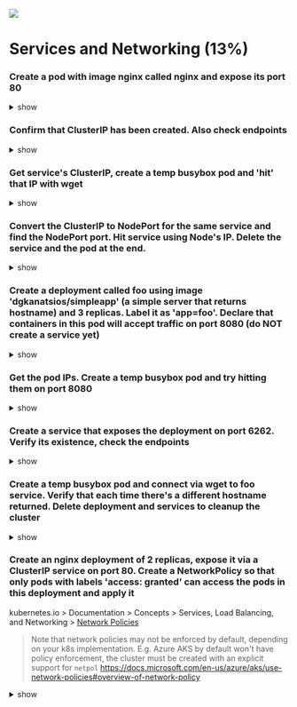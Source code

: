 ![](https://gaforgithub.azurewebsites.net/api?repo=CKAD-exercises/services&empty)

# Services and Networking (13%)

### Create a pod with image nginx called nginx and expose its port 80

<details><summary>show</summary>
<p>

```bash
k run nginx --image=nginx --port=80

```

```bash
k expose pod nginx --port=80 --type=ClusterIP
```

or

```bash
k run nginx --image=nginx --port=80 --expose
```

</p>
</details>

### Confirm that ClusterIP has been created. Also check endpoints

<details><summary>show</summary>
<p>

```bash
k get po -owide
k get svc
k get ep
```

</p>
</details>

### Get service's ClusterIP, create a temp busybox pod and 'hit' that IP with wget

<details><summary>show</summary>
<p>

```bash
k run tmp --restart=Never --rm --image=nginx:alpine -it -- curl -m 5 <svcIP:port>
k run tmp --restart=Never --rm --image=nginx:alpine -it -- curl -m 5 <podIP>
```

</p>
</details>

### Convert the ClusterIP to NodePort for the same service and find the NodePort port. Hit service using Node's IP. Delete the service and the pod at the end.

<details><summary>show</summary>
<p>

```bash
k edit svc nginx
```

```yaml
apiVersion: v1
kind: Service
metadata:
  creationTimestamp: "2025-01-08T19:51:06Z"
  labels:
    run: nginx
  name: nginx
  namespace: default
  resourceVersion: "959"
  uid: c5bef0db-ab79-49bb-b814-d713b2d5c2b1
spec:
  clusterIP: 10.43.28.250
  clusterIPs:
    - 10.43.28.250
  externalTrafficPolicy: Cluster
  internalTrafficPolicy: Cluster
  ipFamilies:
    - IPv4
  ipFamilyPolicy: SingleStack
  ports:
    - nodePort: 30010
      port: 80
      protocol: TCP
      targetPort: 80
  selector:
    run: nginx
  sessionAffinity: None
  type: NodePort
```

```bash
k get svc
# result:
NAME         TYPE        CLUSTER-IP       EXTERNAL-IP   PORT(S)        AGE
kubernetes   ClusterIP   10.96.0.1        <none>        443/TCP        1d
nginx        NodePort    10.107.253.138   <none>        80:31931/TCP   3m
```

```bash
curl -m 5 <PodIP>
curl -m 5 <svcIP:PORT>
```

</p>
</details>

### Create a deployment called foo using image 'dgkanatsios/simpleapp' (a simple server that returns hostname) and 3 replicas. Label it as 'app=foo'. Declare that containers in this pod will accept traffic on port 8080 (do NOT create a service yet)

<details><summary>show</summary>
<p>

```bash
k create deployment foo --image=dgkanatsios/simpleapp --replicas=3 --dry-run=client -oyaml > foo.yaml
kubectl label deployment foo --overwrite app=foo #This is optional since kubectl create deploy foo will create label app=foo by default

```

```yaml
apiVersion: apps/v1
kind: Deployment
metadata:
  creationTimestamp: null
  labels:
    app: foo
  name: foo
spec:
  replicas: 3
  selector:
    matchLabels:
      app: foo
  strategy: {}
  template:
    metadata:
      creationTimestamp: null
      labels:
        app: foo
    spec:
      containers:
        - image: dgkanatsios/simpleapp
          name: simpleapp
          ports:
            - containerPort: 8080
          resources: {}
status: {}
```

</p>
</details>

### Get the pod IPs. Create a temp busybox pod and try hitting them on port 8080

<details><summary>show</summary>
<p>

```bash
k run tmp --image=busybox --restart=Never --rm -it -- wget -O- 10.42.0.14:8080

# output
Connecting to 10.42.0.14:8080 (10.42.0.14:8080)
writing to stdout
Hello world from foo-6b747fc57f-fb77z and version 2.0
-                    100% |********************************|    54  0:00:00 ETA
written to stdout
pod "tmp" deleted
```

</p>
</details>

### Create a service that exposes the deployment on port 6262. Verify its existence, check the endpoints

<details><summary>show</summary>
<p>

```bash
k expose deployment foo --name=foo-service --port=6262 --target-port=8080
```

```bash
k get svc
```

</p>
</details>

### Create a temp busybox pod and connect via wget to foo service. Verify that each time there's a different hostname returned. Delete deployment and services to cleanup the cluster

<details><summary>show</summary>
<p>

```bash
k run tmp --image=busybox --restart=Never --rm -it -- wget -O- 10.43.215.40:6262
# output
Connecting to 10.43.215.40:6262 (10.43.215.40:6262)
writing to stdout
Hello world from foo-6b747fc57f-fb77z and version 2.0
-                    100% |********************************|    54  0:00:00 ETA
written to stdout
pod "tmp" deleted
```

</p>
</details>

### Create an nginx deployment of 2 replicas, expose it via a ClusterIP service on port 80. Create a NetworkPolicy so that only pods with labels 'access: granted' can access the pods in this deployment and apply it

kubernetes.io > Documentation > Concepts > Services, Load Balancing, and Networking > [Network Policies](https://kubernetes.io/docs/concepts/services-networking/network-policies/)

> Note that network policies may not be enforced by default, depending on your k8s implementation. E.g. Azure AKS by default won't have policy enforcement, the cluster must be created with an explicit support for `netpol` https://docs.microsoft.com/en-us/azure/aks/use-network-policies#overview-of-network-policy

<details><summary>show</summary>
<p>

```bash
k create deployment nginx --image=nginx --replicas=2 --port=80 > nginx.yaml
vim nginx.yaml
```

```bash
k expose deployment nginx --name=nginx-service --port=80 --target-port=80
```

```yaml
#netpol.yaml
apiVersion: networking.k8s.io/v1
kind: NetworkPolicy
metadata:
  name: test-network-policy
  namespace: default
spec:
  podSelector:
    matchLabels:
      app: nginx
  policyTypes:
    - Ingress
  ingress:
    - from:
        - podSelector:
            matchLabels:
              access: granted
```

```bash
k create -f netpol.yaml
```

```bash
k get po -owide
k get svc

k run tmp --image=busybox --restart=Never --rm -it -- wget -O- 10.42.0.21:80 # won't work
k run tmp --image=busybox --restart=Never --rm --labels=access=granted -it -- wget -O- 10.42.0.21:80 # will work
```

</p>
</details>
